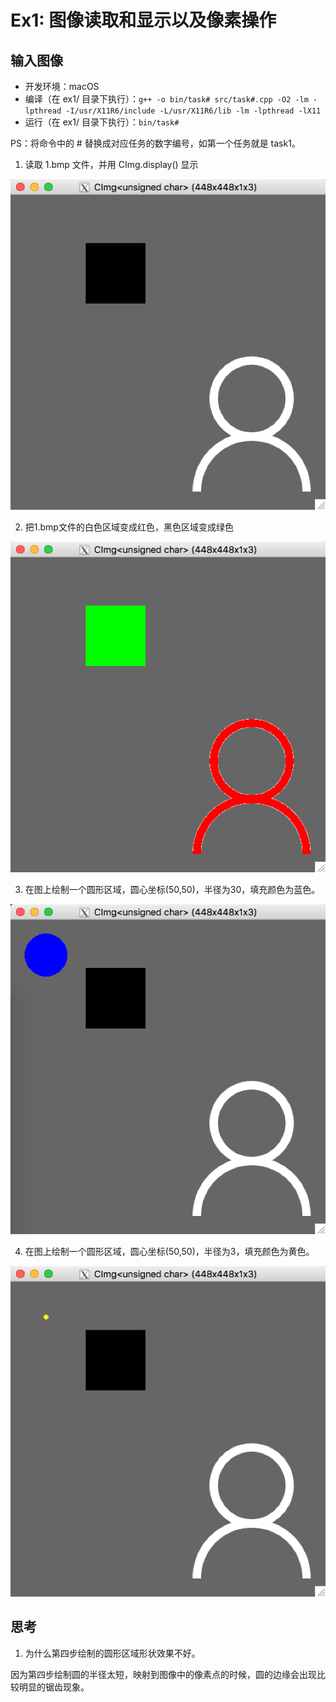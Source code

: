 # Ex1: 图像读取和显示以及像素操作

## 输入图像

  + 开发环境：macOS
  + 编译（在 ex1/ 目录下执行）：`g++ -o bin/task# src/task#.cpp -O2 -lm -lpthread -I/usr/X11R6/include -L/usr/X11R6/lib -lm -lpthread -lX11`
  + 运行（在 ex1/ 目录下执行）：`bin/task#`

  PS：将命令中的 # 替换成对应任务的数字编号，如第一个任务就是 task1。

  1. 读取 1.bmp 文件，并用 CImg.display() 显示

  ![task1](img/task1.png)

  2. 把1.bmp文件的白色区域变成红色，黑色区域变成绿色

  ![task2](img/task2.png)

  3. 在图上绘制一个圆形区域，圆心坐标(50,50)，半径为30，填充颜色为蓝色。

  ![task3](img/task3.png)

  4. 在图上绘制一个圆形区域，圆心坐标(50,50)，半径为3，填充颜色为黄色。

  ![task4](img/task4.png)

## 思考

  1. 为什么第四步绘制的圆形区域形状效果不好。

  因为第四步绘制圆的半径太短，映射到图像中的像素点的时候，圆的边缘会出现比较明显的锯齿现象。